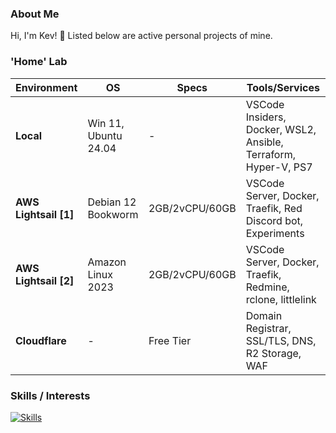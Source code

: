 ### About Me

Hi, I'm Kev! 🌵 Listed below are active personal projects of mine.

### 'Home' Lab

| Environment            | OS                           | Specs                 | Tools/Services                                                 |
|------------------------|------------------------------|-----------------------|----------------------------------------------------------------|
| **Local**              | Win 11, Ubuntu 24.04         | -                     | VSCode Insiders, Docker, WSL2, Ansible, Terraform, Hyper-V, PS7 |
| **AWS Lightsail [1]**  | Debian 12 Bookworm           | 2GB/2vCPU/60GB        | VSCode Server, Docker, Traefik, Red Discord bot, Experiments    |
| **AWS Lightsail [2]**  | Amazon Linux 2023            | 2GB/2vCPU/60GB        | VSCode Server, Docker, Traefik, Redmine, rclone, littlelink     |
| **Cloudflare**         | -                            | Free Tier             | Domain Registrar, SSL/TLS, DNS, R2 Storage, WAF                 |


### Skills / Interests

[![Skills](https://skillicons.dev/icons?i=ansible,apple,aws,azure,bash,cloudflare,debian,discord,bots,docker,git,github,gitlab,grafana,kali,linux,md,mysql,nginx,postgres,powershell,py,rails,raspberrypi,redhat,ruby,terraform,ubuntu,vscode,windows)](https://skillicons.dev)
